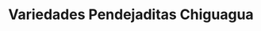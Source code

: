 ---
title: "Variedades Pendejaditas Chiguagua"
url: /bogota-d-c/variedades-pendejaditas-chiguagua/
shop: Kramladen
---